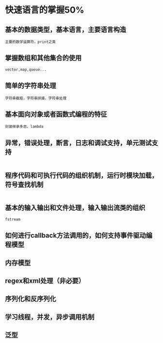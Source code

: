 # 快速语言的掌握50%

## 基本的数据类型，基本语言，主要语言构造
```text
主要的数学运算符，print之类
```
## 掌握数组和其他集合的使用
```text
vector,map,queue...
```
## 简单的字符串处理
```text
字符串截取，字符串拼接，字符串处理
```
## 基本面向对象或者函数式编程的特征
```text
封装继承多态，lambda
```
## 异常，错误处理，断言，日志和调试支持，单元测试支持
```text

```
## 程序代码和可执行代码的组织机制，运行时模块加载，符号查找机制
```text

```
## 基本的输入输出和文件处理，输入输出流类的组织
```text
fstream
```

## 如何进行callback方法调用的，如何支持事件驱动编程模型

## 内存模型

## regex和xml处理（非必要）

## 序列化和反序列化

## 学习线程，并发，异步调用机制

## 泛型